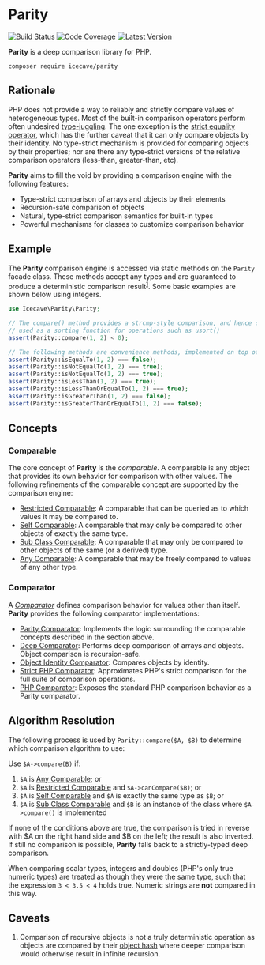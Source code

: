 # Parity

[![Build Status](http://img.shields.io/travis/icecave/parity/master.svg?style=flat-square)](https://travis-ci.org/icecave/parity)
[![Code Coverage](https://img.shields.io/codecov/c/github/icecave/parity/master.svg?style=flat-square)](https://codecov.io/github/icecave/parity)
[![Latest Version](http://img.shields.io/packagist/v/icecave/parity.svg?style=flat-square&label=semver)](https://semver.org)

**Parity** is a deep comparison library for PHP.

    composer require icecave/parity

## Rationale

PHP does not provide a way to reliably and strictly compare values of heterogeneous types. Most of the built-in
comparison operators perform often undesired [type-juggling](http://php.net/manual/en/language.types.type-juggling.php).
The one exception is the [strict equality operator](http://php.net/manual/en/language.operators.comparison.php), which
has the further caveat that it can only compare objects by their identity. No type-strict mechanism is provided for
comparing objects by their properties; nor are there any type-strict versions of the relative comparison operators
(less-than, greater-than, etc).

**Parity** aims to fill the void by providing a comparison engine with the following features:

* Type-strict comparison of arrays and objects by their elements
* Recursion-safe comparison of objects
* Natural, type-strict comparison semantics for built-in types
* Powerful mechanisms for classes to customize comparison behavior

## Example

The **Parity** comparison engine is accessed via static methods on the `Parity` facade class. These methods accept any
types and are guaranteed to produce a deterministic comparison result<sup>[1](#caveat1)</sup>. Some basic examples are
shown below using integers.

```php
use Icecave\Parity\Parity;

// The compare() method provides a strcmp-style comparison, and hence can be
// used as a sorting function for operations such as usort()
assert(Parity::compare(1, 2) < 0);

// The following methods are convenience methods, implemented on top of compare().
assert(Parity::isEqualTo(1, 2) === false);
assert(Parity::isNotEqualTo(1, 2) === true);
assert(Parity::isNotEqualTo(1, 2) === true);
assert(Parity::isLessThan(1, 2) === true);
assert(Parity::isLessThanOrEqualTo(1, 2) === true);
assert(Parity::isGreaterThan(1, 2) === false);
assert(Parity::isGreaterThanOrEqualTo(1, 2) === false);
```

## Concepts

### Comparable

The core concept of **Parity** is the *comparable*. A comparable is any object that provides its own behavior for
comparison with other values. The following refinements of the comparable concept are supported by the comparison engine:

* [Restricted Comparable](src/RestrictedComparable.php): A comparable that can be queried as to which values it may be compared to.
* [Self Comparable](src/SelfComparable.php): A comparable that may only be compared to other objects of exactly the same type.
* [Sub Class Comparable](src/SubClassComparable.php): A comparable that may only be compared to other objects of the same (or a derived) type.
* [Any Comparable](src/AnyComparable.php): A comparable that may be freely compared to values of any other type.

### Comparator

A *[Comparator](src/Comparator/ComparatorInterface.php)* defines comparison behavior for values other
than itself. **Parity** provides the following comparator implementations:

* [Parity Comparator](src/Comparator/ParityComparator.php): Implements the logic surrounding the comparable concepts described in the section above.
* [Deep Comparator](src/Comparator/DeepComparator.php): Performs deep comparison of arrays and objects. Object comparison is recursion-safe.
* [Object Identity Comparator](src/Comparator/ObjectIdentityComparator.php): Compares objects by identity.
* [Strict PHP Comparator](src/Comparator/StrictPhpComparator.php): Approximates PHP's strict comparison for the full suite of comparison operations.
* [PHP Comparator](src/Comparator/PhpComparator.php): Exposes the standard PHP comparison behavior as a Parity comparator.

## Algorithm Resolution

The following process is used by `Parity::compare($A, $B)` to determine which comparison algorithm to use:

Use `$A->compare(B)` if:

1. `$A` is [Any Comparable](src/AnyComparable.php); or
2. `$A` is [Restricted Comparable](src/RestrictedComparable.php) and `$A->canCompare($B)`; or
3. `$A` is [Self Comparable](src/SelfComparable.php) and `$A` is exactly the same type as `$B`; or
4. `$A` is [Sub Class Comparable](src/SubClassComparable.php) and `$B` is an instance of the class where `$A->compare()` is implemented

If none of the conditions above are true, the comparison is tried in reverse with $A on the right hand side and $B on
the left; the result is also inverted. If still no comparison is possible, **Parity** falls back to a strictly-typed
deep comparison.

When comparing scalar types, integers and doubles (PHP's only true numeric types) are treated as though they were the
same type, such that the expression `3 < 3.5 < 4` holds true. Numeric strings are **not** compared in this way.

## Caveats

1. <a name="caveat1"></a>Comparison of recursive objects is not a truly deterministic operation as objects are compared
by their [object hash](http://php.net/manual/en/function.spl-object-hash.php) where deeper comparison would otherwise
result in infinite recursion.
